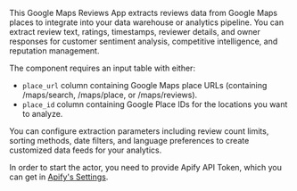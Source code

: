 This Google Maps Reviews App extracts reviews data from Google Maps places to integrate into your data warehouse or analytics pipeline. You can extract review text, ratings, timestamps, reviewer details, and owner responses for customer sentiment analysis, competitive intelligence, and reputation management.

The component requires an input table with either:
* `place_url` column containing Google Maps place URLs (containing /maps/search, /maps/place, or /maps/reviews).
* `place_id` column containing Google Place IDs for the locations you want to analyze.

You can configure extraction parameters including review count limits, sorting methods, date filters, and language preferences to create customized data feeds for your analytics.

In order to start the actor, you need to provide Apify API Token, which you can get in [Apify's Settings](https://console.apify.com/settings/integrations).
